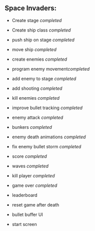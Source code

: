 Space Invaders:
--------------------------------

- Create stage *completed*
- Create ship class *completed*
- push ship on stage *completed*
- move ship *completed*
- create enemies *completed* 
- program enemy movement*completed*
- add enemy to stage *completed*
- add shooting *completed*

- kill enemies *completed*
- improve bullet tracking *completed*
- enemy attack *completed*
- bunkers *completed*
- enemy death animations *completed*
- fix enemy bullet storm *completed*
- score *completed*
- waves *completed*
- kill player *completed*
- game over *completed*
- leaderboard 
- reset game after death
- bullet buffer UI
- start screen
